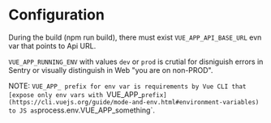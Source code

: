 # Configuration

During the build (npm run build), there must exist `VUE_APP_API_BASE_URL` evn var that points to Api URL.

`VUE_APP_RUNNING_ENV` with values `dev` or `prod` is crutial for disniguish errors in Sentry or visually distinguish in Web "you are on non-PROD".

NOTE: `VUE_APP_ prefix for env var is requirements by Vue CLI that [expose only env vars with `VUE_APP_` prefix](https://cli.vuejs.org/guide/mode-and-env.html#environment-variables) to JS as `process.env.VUE_APP_something`.